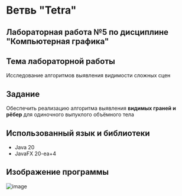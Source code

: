 
# Ветвь "Tetra"
## Лабораторная работа №5 по дисциплине "Компьютерная графика"

## Тема лабораторной работы
Исследование алгоритмов выявления видимости сложных сцен

## Задание
Обеспечить реализацию алгоритма выявления **видимых граней и рёбер** для одиночного выпуклого
объёмного тела

## Использованный язык и библиотеки
  - Java 20
  - JavaFX 20-ea+4
## Изображение программы

![image](https://user-images.githubusercontent.com/110989349/234568136-266469bf-3b19-40a0-b45f-e6ec0085dae0.png)


